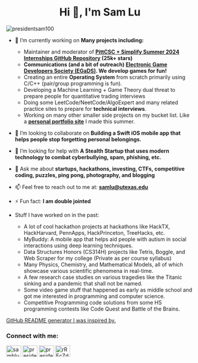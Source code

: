 <h1 align="center">Hi 👋, I'm Sam Lu</h1>

<p align="left"> <img src="https://komarev.com/ghpvc/?username=presidentsam100&label=Profile%20views&color=0e75b6&style=flat" alt="presidentsam100" /> </p>

- 🔭 I’m currently working on **Many projects including:**

  - Maintainer and moderator of **[PittCSC + Simplify Summer 2024 Internships GitHub Repository](https://github.com/SimplifyJobs/Summer2024-Internships) (25k+ stars)**
  - **Communications (and a bit of outreach) [Electronic Game Developers Society (EGaDS)](https://discord.gg/rREcZd72Az). We develop games for fun!**
  - Creating an entire **Operating System** from scratch primarily using C/C++ (pair/group programming is fun).
  - Developing a Machine Learning + Game Theory dual threat to prepare people for quantitative trading interviews 
  - Doing some LeetCode/NeetCode/AlgoExpert and many related practice sites to prepare for **technical interviews**.
  - Working on many other smaller side projects on my bucket list. Like a **[personal portfolio site](https://presidentsam100.github.io/)** I made this summer.

- 👯 I’m looking to collaborate on **Building a Swift iOS mobile app that helps people stop forgetting personal belongings.**

- 🤝 I’m looking for help with **A Stealth Startup that uses modern technology to combat cyberbullying, spam, phishing, etc.**

- 💬 Ask me about **startups, hackathons, investing, CTFs, competitive coding, puzzles, ping pong, photography, and blogging**

- 📫 Feel free to reach out to me at: **samlu@utexas.edu**

- ⚡ Fun fact: **I am double jointed**

- Stuff I have worked on in the past:
  - A lot of cool hackathon projects at hackathons like HackTX, HackHarvard, PennApps, HackPrinceton, TreeHacks, etc.
  - MyBuddy: A mobile app that helps aid people with autism in social interactions using deep learning techniques.
  - Data Structures Honors (CS314H) projects like Tetris, Boggle, and Web Scraper for my college (Private as per course syllabus)
  - Many Physics, Chemistry, and Mathematical Models, all of which showcase various scientific phenomena in real-time.
  - A few research case studies on various tragedies like the Titanic sinking and a pandemic that shall not be named.
  - Some video game stuff that happened as early as middle school and got me interested in programming and computer science.
  - Competitive Programming code solutions from some HS programming contests like Code Quest and Battle of the Brains.

[GitHub README generator I was inspired by.](https://rahuldkjain.github.io/gh-profile-readme-generator/)

<h3 align="left">Connect with me:</h3>
<p align="left">
<a href="https://linkedin.com/in/samblu" target="blank"><img align="center" src="https://raw.githubusercontent.com/rahuldkjain/github-profile-readme-generator/master/src/images/icons/Social/linked-in-alt.svg" alt="samblu" height="30" width="40" /></a>
<a href="https://instagram.com/presidentsamlu" target="blank"><img align="center" src="https://raw.githubusercontent.com/rahuldkjain/github-profile-readme-generator/master/src/images/icons/Social/instagram.svg" alt="presidentsamlu" height="30" width="40" /></a>
<a href="https://www.leetcode.com/presidentsam100" target="blank"><img align="center" src="https://raw.githubusercontent.com/rahuldkjain/github-profile-readme-generator/master/src/images/icons/Social/leet-code.svg" alt="presidentsam100" height="30" width="40" /></a>
<a href="https://discord.gg/rREcZd72Az" target="blank"><img align="center" src="https://raw.githubusercontent.com/rahuldkjain/github-profile-readme-generator/master/src/images/icons/Social/discord.svg" alt="rREcZd72Az" height="30" width="40" /></a>
</p>

